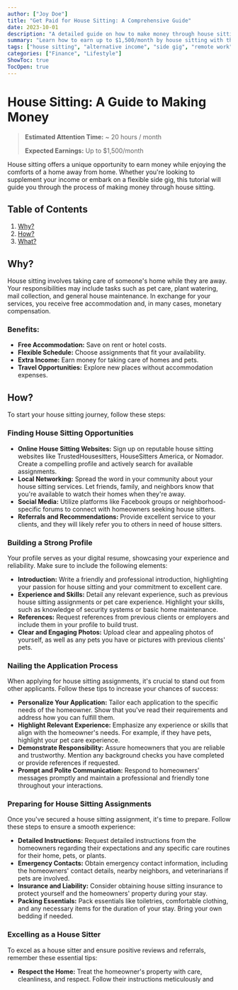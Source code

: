 ```yaml
---
author: ["Joy Doe"]
title: "Get Paid for House Sitting: A Comprehensive Guide"
date: 2023-10-01
description: "A detailed guide on how to make money through house sitting, covering everything from finding opportunities to excelling in the role."
summary: "Learn how to earn up to $1,500/month by house sitting with this comprehensive guide. Discover how to find opportunities, build a strong profile, and excel in your assignments."
tags: ["house sitting", "alternative income", "side gig", "remote work"]
categories: ["Finance", "Lifestyle"]
ShowToc: true
TocOpen: true
---
```


# House Sitting: A Guide to Making Money
> **Estimated Attention Time:** ~ 20 hours / month
>
> **Expected Earnings:** Up to $1,500/month

House sitting offers a unique opportunity to earn money while enjoying the comforts of a home away from home. Whether you're looking to supplement your income or embark on a flexible side gig, this tutorial will guide you through the process of making money through house sitting.

## Table of Contents
1. [Why?](#why)
2. [How?](#how)
3. [What?](#what)

## Why?
House sitting involves taking care of someone's home while they are away. Your responsibilities may include tasks such as pet care, plant watering, mail collection, and general house maintenance. In exchange for your services, you receive free accommodation and, in many cases, monetary compensation.

### Benefits:
- **Free Accommodation:** Save on rent or hotel costs.
- **Flexible Schedule:** Choose assignments that fit your availability.
- **Extra Income:** Earn money for taking care of homes and pets.
- **Travel Opportunities:** Explore new places without accommodation expenses.

## How?
To start your house sitting journey, follow these steps:

### Finding House Sitting Opportunities
- **Online House Sitting Websites:** Sign up on reputable house sitting websites like TrustedHousesitters, HouseSitters America, or Nomador. Create a compelling profile and actively search for available assignments.
- **Local Networking:** Spread the word in your community about your house sitting services. Let friends, family, and neighbors know that you're available to watch their homes when they're away.
- **Social Media:** Utilize platforms like Facebook groups or neighborhood-specific forums to connect with homeowners seeking house sitters.
- **Referrals and Recommendations:** Provide excellent service to your clients, and they will likely refer you to others in need of house sitters.

### Building a Strong Profile
Your profile serves as your digital resume, showcasing your experience and reliability. Make sure to include the following elements:
- **Introduction:** Write a friendly and professional introduction, highlighting your passion for house sitting and your commitment to excellent care.
- **Experience and Skills:** Detail any relevant experience, such as previous house sitting assignments or pet care experience. Highlight your skills, such as knowledge of security systems or basic home maintenance.
- **References:** Request references from previous clients or employers and include them in your profile to build trust.
- **Clear and Engaging Photos:** Upload clear and appealing photos of yourself, as well as any pets you have or pictures with previous clients' pets.

### Nailing the Application Process
When applying for house sitting assignments, it's crucial to stand out from other applicants. Follow these tips to increase your chances of success:
- **Personalize Your Application:** Tailor each application to the specific needs of the homeowner. Show that you've read their requirements and address how you can fulfill them.
- **Highlight Relevant Experience:** Emphasize any experience or skills that align with the homeowner's needs. For example, if they have pets, highlight your pet care experience.
- **Demonstrate Responsibility:** Assure homeowners that you are reliable and trustworthy. Mention any background checks you have completed or provide references if requested.
- **Prompt and Polite Communication:** Respond to homeowners' messages promptly and maintain a professional and friendly tone throughout your interactions.

### Preparing for House Sitting Assignments
Once you've secured a house sitting assignment, it's time to prepare. Follow these steps to ensure a smooth experience:
- **Detailed Instructions:** Request detailed instructions from the homeowners regarding their expectations and any specific care routines for their home, pets, or plants.
- **Emergency Contacts:** Obtain emergency contact information, including the homeowners' contact details, nearby neighbors, and veterinarians if pets are involved.
- **Insurance and Liability:** Consider obtaining house sitting insurance to protect yourself and the homeowners' property during your stay.
- **Packing Essentials:** Pack essentials like toiletries, comfortable clothing, and any necessary items for the duration of your stay. Bring your own bedding if needed.

### Excelling as a House Sitter
To excel as a house sitter and ensure positive reviews and referrals, remember these essential tips:
- **Respect the Home:** Treat the homeowner's property with care, cleanliness, and respect. Follow their instructions meticulously and